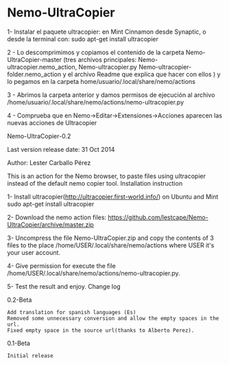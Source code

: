 # Nemo-UltraCopier

1- Instalar el paquete ultracopier: en Mint Cinnamon desde Synaptic, o desde la terminal con:  sudo apt-get install ultracopier

 2 - Lo descomprimimos y copiamos el contenido de la carpeta Nemo-UltraCopier-master 
     (tres archivos principales: 
     Nemo-ultracopier.nemo_action, 
     Nemo-ultracopier.py 
     Nemo-ultracopier-folder.nemo_action 
     y el archivo Readme que explica que hacer con ellos ) y lo pegamos 
     en la carpeta home/usuario/.local/share/nemo/actions

3 - Abrimos la carpeta anterior y damos permisos de ejecución 
    al archivo /home/usuario/.local/share/nemo/actions/nemo-ultracopier.py
    
4 - Comprueba que en Nemo->Editar->Extensiones->Acciones aparecen las nuevas acciones de Ultracopier 



Nemo-UltraCopier-0.2

Last version release date: 31 Oct 2014

Author: Lester Carballo Pérez

This is an action for the Nemo browser, to paste files using ultracopier instead of the default nemo copier tool.
Installation instruction

1- Install ultracopier(http://ultracopier.first-world.info/) on Ubuntu and Mint sudo apt-get install ultracopier

2- Download the nemo action files: https://github.com/lestcape/Nemo-UltraCopier/archive/master.zip

3- Uncompress the file Nemo-UltraCopier.zip and copy the contents of 3 files to the place /home/USER/.local/share/nemo/actions where USER it's your user account.

4- Give permission for execute the file /home/USER/.local/share/nemo/actions/nemo-ultracopier.py.

5- Test the result and enjoy.
Change log

0.2-Beta

    Add translation for spanish languages (Es)
    Removed some unnecessary conversion and allow the empty spaces in the url.
    Fixed empty space in the source url(thanks to Alberto Perez).

0.1-Beta

    Initial release
